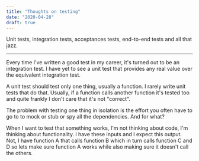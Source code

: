 ```yaml
---
title: "Thoughts on testing"
date: "2020-04-28"
draft: true
---
```


Unit tests, integration tests, acceptances tests, end-to-end tests and all that
jazz.

---

Every time I've written a good test in my career, it's turned out to be an
integration test. I have yet to see a unit test that provides any real
value over the equivalent integration test.

A unit test should test only one thing, usually a function. I rarely write
unit tests that do that. Usually, if a function calls another function it's
tested too and quite frankly I don't care that it's not "correct".

The problem with testing one thing in isolation is the effort you often have to
go to to mock or stub or spy all the dependencies. And for what?

When I want to test that something works, I'm not thinking about code, I'm
thinking about functionality. i have these inputs and I expect this output.
Not, I have function A that calls function B which in turn calls function C
and D so lets make sure function A works while also making sure it doesn't
call the others.

